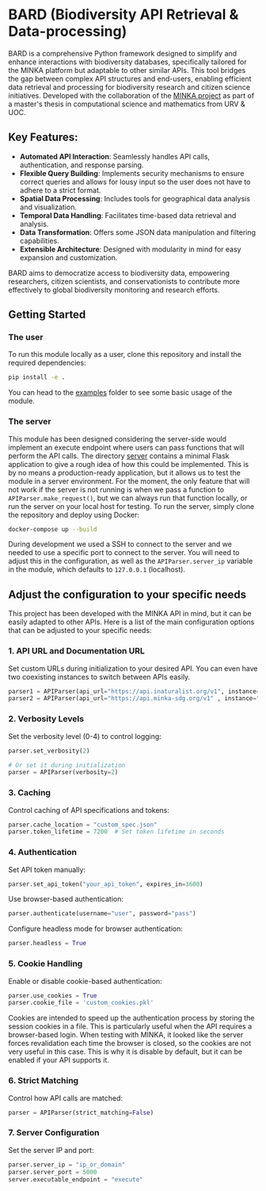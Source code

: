 # BARD (Biodiversity API Retrieval & Data-processing)

BARD is a comprehensive Python framework designed to simplify and enhance interactions with biodiversity databases, specifically tailored for the MINKA platform but adaptable to other similar APIs. This tool bridges the gap between complex API structures and end-users, enabling efficient data retrieval and processing for biodiversity research and citizen science initiatives. Developed with the collaboration of the [MINKA project](https://minka-sdg.org/) as part of a master's thesis in computational science and mathematics from URV & UOC.

## Key Features:

- **Automated API Interaction**: Seamlessly handles API calls, authentication, and response parsing.
- **Flexible Query Building**: Implements security mechanisms to ensure correct queries and allows for lousy input so the user does not have to adhere to a strict format.
- **Spatial Data Processing**: Includes tools for geographical data analysis and visualization.
- **Temporal Data Handling**: Facilitates time-based data retrieval and analysis.
- **Data Transformation**: Offers some JSON data manipulation and filtering capabilities.
- **Extensible Architecture**: Designed with modularity in mind for easy expansion and customization.

BARD aims to democratize access to biodiversity data, empowering researchers, citizen scientists, and conservationists to contribute more effectively to global biodiversity monitoring and research efforts.


## Getting Started

### The user

To run this module locally as a user, clone this repository and install the required dependencies:

```bash
pip install -e .
```

You can head to the [examples](examples) folder to see some basic usage of the module.

### The server

This module has been designed considering the server-side would implement an execute endpoint where users can pass functions that will perform the API calls. The directory [server](server) contains a minimal Flask application to give a rough idea of how this could be implemented. This is by no means a production-ready application, but it allows us to test the module in a server environment. For the moment, the only feature that will not work if the server is not running is when we pass a function to `APIParser.make_request()`, but we can always run that function locally, or run the server on your local host for testing. To run the server, simply clone the repository and deploy using Docker:

```bash
docker-compose up --build
```

During development we used a SSH to connect to the server and we needed to use a specific port to connect to the server. You will need to adjust this in the configuration, as well as the `APIParser.server_ip` variable in the module, which defaults to `127.0.0.1` (localhost).

## Adjust the configuration to your specific needs

This project has been developed with the MINKA API in mind, but it can be easily adapted to other APIs. Here is a list of the main configuration options that can be adjusted to your specific needs:

### 1. API URL and Documentation URL
Set custom URLs during initialization to your desired API. You can even have two coexisting instances to switch between APIs easily.

```python
parser1 = APIParser(api_url="https://api.inaturalist.org/v1", instance="parser1")
parser2 = APIParser(api_url="https://api.minka-sdg.org/v1" , instance="parser2")
```

### 2. Verbosity Levels
Set the verbosity level (0-4) to control logging:

```python
parser.set_verbosity(2)

# Or set it during initialization
parser = APIParser(verbosity=2)
```

### 3. Caching
Control caching of API specifications and tokens:
```python
parser.cache_location = "custom_spec.json"
parser.token_lifetime = 7200  # Set token lifetime in seconds
```

### 4. Authentication

Set API token manually:
```python
parser.set_api_token("your_api_token", expires_in=3600)
```
Use browser-based authentication:
```python
parser.authenticate(username="user", password="pass")
```

Configure headless mode for browser authentication:
```python
parser.headless = True
```

### 5. Cookie Handling
Enable or disable cookie-based authentication:
```python
parser.use_cookies = True
parser.cookie_file = 'custom_cookies.pkl'
```

Cookies are intended to speed up the authentication process by storing the session cookies in a file. This is particularly useful when the API requires a browser-based login. When testing with MINKA, it looked like the server forces revalidation each time the browser is closed, so the cookies are not very useful in this case. This is why it is disable by default, but it can be enabled if your API supports it.

### 6. Strict Matching
Control how API calls are matched:
```python
parser = APIParser(strict_matching=False)
```
### 7. Server Configuration
Set the server IP and port:

```python
parser.server_ip = "ip_or_domain"
parser.server_port = 5000
server.executable_endpoint = "execute"
```
